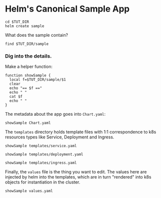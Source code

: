 # Helm's Canonical Sample App

<!-- @createSampleApp -->
```
cd $TUT_DIR
helm create sample
```

What does the sample contain?
```
find $TUT_DIR/sample
```

### Dig into the details.

Make a helper function:
```
function showSample {
  local f=$TUT_DIR/sample/$1
  clear
  echo "== $f =="
  echo " "
  cat $f
  echo " "
}
```

The metadata about the app goes into `Chart.yaml`:
```
showSample Chart.yaml
```

The `templates` directory holds template files
with 1:1 correspondence to k8s resources types like
Service, Deployment and Ingress.

```
showSample templates/service.yaml
```

```
showSample templates/deployment.yaml
```

```
showSample templates/ingress.yaml
```

Finally, the `values` file is the thing
you want to edit.  The values here are injected by
helm into the templates, which are in turn "rendered"
into k8s objects for instantiation in the cluster.
```
showSample values.yaml
```
